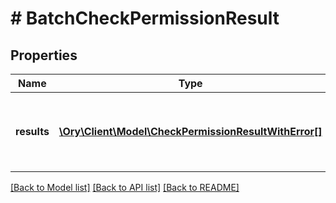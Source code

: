 # # BatchCheckPermissionResult

## Properties

Name | Type | Description | Notes
------------ | ------------- | ------------- | -------------
**results** | [**\Ory\Client\Model\CheckPermissionResultWithError[]**](CheckPermissionResultWithError.md) | An array of check results. The order aligns with the input order. |

[[Back to Model list]](../../README.md#models) [[Back to API list]](../../README.md#endpoints) [[Back to README]](../../README.md)
